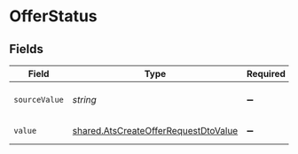 # OfferStatus


## Fields

| Field                                                                                               | Type                                                                                                | Required                                                                                            | Description                                                                                         | Example                                                                                             |
| --------------------------------------------------------------------------------------------------- | --------------------------------------------------------------------------------------------------- | --------------------------------------------------------------------------------------------------- | --------------------------------------------------------------------------------------------------- | --------------------------------------------------------------------------------------------------- |
| `sourceValue`                                                                                       | *string*                                                                                            | :heavy_minus_sign:                                                                                  | The source value of the offer status.                                                               | Pending                                                                                             |
| `value`                                                                                             | [shared.AtsCreateOfferRequestDtoValue](../../../sdk/models/shared/atscreateofferrequestdtovalue.md) | :heavy_minus_sign:                                                                                  | The status of the offer.                                                                            | pending                                                                                             |